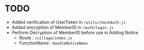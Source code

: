# TODO

- Added verification of UserToken in ```/utils/checkAuth.js```
- Added encryption of MemberID in ```/auth/login.js``` 
- Perform Decryption of MemberID before use in Adding Notice. 
    - Route : ```/village/index.js``` 
    - FunctionName : ```HandleNoticeNews```

